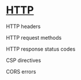 # [HTTP](https://developer.mozilla.org/en-US/docs/Web/HTTP)

HTTP headers

HTTP request methods

HTTP response status codes

CSP directives

CORS errors